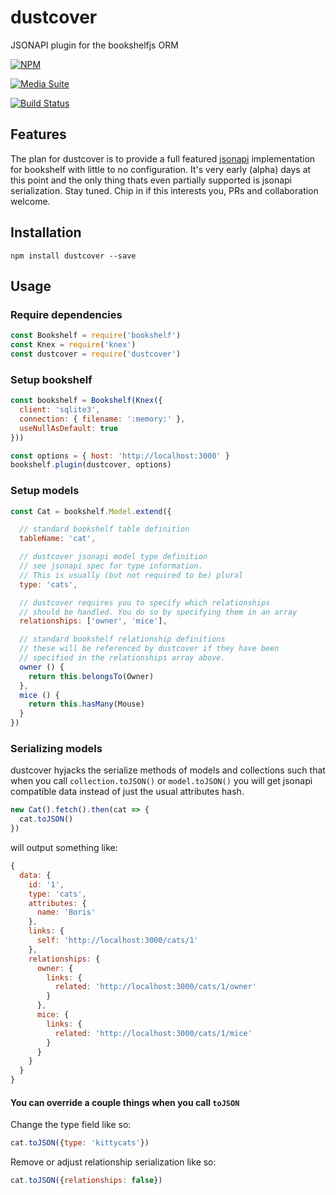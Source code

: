 # dustcover

JSONAPI plugin for the bookshelfjs ORM

[![NPM](https://nodei.co/npm/dustcover.png?downloads=true&stars=true)](https://nodei.co/npm/dustcover/)

[![Media Suite](http://mediasuite.co.nz/ms-badge.png)](http://mediasuite.co.nz)

[![Build Status](https://travis-ci.org/digitalsadhu/dustcover.svg?branch=master)](https://travis-ci.org/digitalsadhu/dustcover)

## Features

The plan for dustcover is to provide a full featured [jsonapi](http://jsonapi.org/) implementation for bookshelf with little to no
configuration. It's very early (alpha) days at this point and the only thing thats even partially supported
is jsonapi serialization. Stay tuned. Chip in if this interests you, PRs and collaboration welcome.

## Installation

```
npm install dustcover --save
```

## Usage

### Require dependencies
```js
const Bookshelf = require('bookshelf')
const Knex = require('knex')
const dustcover = require('dustcover')
```

### Setup bookshelf
```js
const bookshelf = Bookshelf(Knex({
  client: 'sqlite3',
  connection: { filename: ':memory:' },
  useNullAsDefault: true
}))

const options = { host: 'http://localhost:3000' }
bookshelf.plugin(dustcover, options)
```

### Setup models
```js
const Cat = bookshelf.Model.extend({

  // standard bookshelf table definition
  tableName: 'cat',

  // dustcover jsonapi model type definition
  // see jsonapi spec for type information.
  // This is usually (but not required to be) plural
  type: 'cats',

  // dustcover requires you to specify which relationships
  // should be handled. You do so by specifying them in an array
  relationships: ['owner', 'mice'],

  // standard bookshelf relationship definitions
  // these will be referenced by dustcover if they have been
  // specified in the relationships array above.
  owner () {
    return this.belongsTo(Owner)
  },
  mice () {
    return this.hasMany(Mouse)
  }
})
```

### Serializing models

dustcover hyjacks the serialize methods of models and collections such
that when you call `collection.toJSON()` or `model.toJSON()` you will get
jsonapi compatible data instead of just the usual attributes hash.

```js
new Cat().fetch().then(cat => {
  cat.toJSON()
})
```

will output something like:
```js
{
  data: {
    id: '1',
    type: 'cats',
    attributes: {
      name: 'Boris'
    },
    links: {
      self: 'http://localhost:3000/cats/1'
    },
    relationships: {
      owner: {
        links: {
          related: 'http://localhost:3000/cats/1/owner'
        }
      },
      mice: {
        links: {
          related: 'http://localhost:3000/cats/1/mice'
        }
      }
    }
  }
}
```

#### You can override a couple things when you call `toJSON`

Change the type field like so:
```js
cat.toJSON({type: 'kittycats'})
```

Remove or adjust relationship serialization like so:
```js
cat.toJSON({relationships: false})
```
